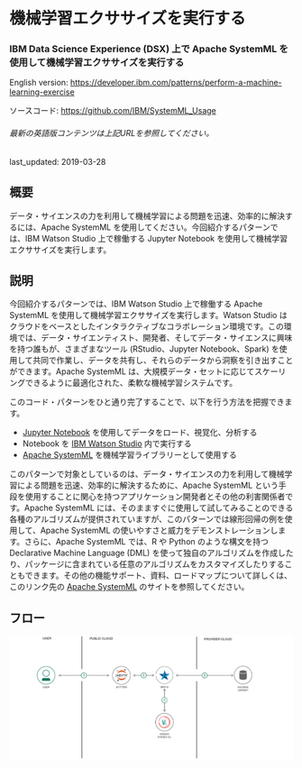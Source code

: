 # 機械学習エクササイズを実行する

### IBM Data Science Experience (DSX) 上で Apache SystemML を使用して機械学習エクササイズを実行する

English version: https://developer.ibm.com/patterns/perform-a-machine-learning-exercise
  
ソースコード: https://github.com/IBM/SystemML_Usage

###### 最新の英語版コンテンツは上記URLを参照してください。
last_updated:  2019-03-28

 
## 概要

データ・サイエンスの力を利用して機械学習による問題を迅速、効率的に解決するには、Apache SystemML を使用してください。今回紹介するパターンでは、IBM Watson Studio 上で稼働する Jupyter Notebook を使用して機械学習エクササイズを実行します。

## 説明

今回紹介するパターンでは、IBM Watson Studio 上で稼働する Apache SystemML を使用して機械学習エクササイズを実行します。Watson Studio はクラウドをベースとしたインタラクティブなコラボレーション環境です。この環境では、データ・サイエンティスト、開発者、そしてデータ・サイエンスに興味を持つ誰もが、さまざまなツール (RStudio、Jupyter Notebook、Spark) を使用して共同で作業し、データを共有し、それらのデータから洞察を引き出すことができます。Apache SystemML は、大規模データ・セットに応じてスケーリングできるように最適化された、柔軟な機械学習システムです。

このコード・パターンをひと通り完了することで、以下を行う方法を把握できます。

* [Jupyter Notebook](http://jupyter.org/) を使用してデータをロード、視覚化、分析する
* Notebook を [IBM Watson Studio](https://www.ibm.com/cloud/watson-studio) 内で実行する
* [Apache SystemML](https://systemml.incubator.apache.org/) を機械学習ライブラリーとして使用する

このパターンで対象としているのは、データ・サイエンスの力を利用して機械学習による問題を迅速、効率的に解決するために、Apache SystemML という手段を使用することに関心を持つアプリケーション開発者とその他の利害関係者です。Apache SystemML には、そのまますぐに使用して試してみることのできる各種のアルゴリズムが提供されていますが、このパターンでは線形回帰の例を使用して、Apache SystemML の使いやすさと威力をデモンストレーションします。さらに、Apache SystemML では、R や Python のような構文を持つ Declarative Machine Language (DML) を使って独自のアルゴリズムを作成したり、パッケージに含まれている任意のアルゴリズムをカスタマイズしたりすることもできます。その他の機能サポート、資料、ロードマップについて詳しくは、このリンク先の [Apache SystemML](https://systemml.incubator.apache.org/) のサイトを参照してください。

## フロー

![フロー](./images/systemml-arch-spark.png)
